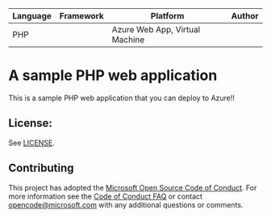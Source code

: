 | Language | Framework | Platform | Author |
| -------- | -------- |--------|--------|
| PHP |  | Azure Web App, Virtual Machine| |


# A sample PHP web application

This is a sample PHP web application that you can deploy to Azure!!


## License:

See [LICENSE](LICENSE).

## Contributing

This project has adopted the [Microsoft Open Source Code of Conduct](https://opensource.microsoft.com/codeofconduct/). For more information see the [Code of Conduct FAQ](https://opensource.microsoft.com/codeofconduct/faq/) or contact [opencode@microsoft.com](mailto:opencode@microsoft.com) with any additional questions or comments.

